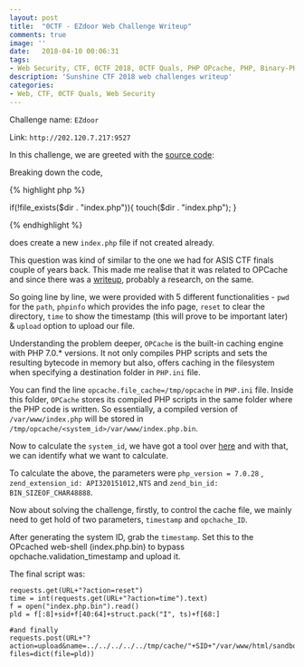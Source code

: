 ```yaml
---
layout: post
title:  "0CTF - EZdoor Web Challenge Writeup"
comments: true
image: ''
date:   2018-04-10 00:06:31
tags:
- Web Security, CTF, 0CTF 2018, 0CTF Quals, PHP OPcache, PHP, Binary-PHP
description: 'Sunshine CTF 2018 web challenges writeup'
categories:
- Web, CTF, 0CTF Quals, Web Security
---
```


Challenge name: `EZdoor`

Link: `http://202.120.7.217:9527`

In this challenge, we are greeted with the <a href="https://github.com/gokulkrishna01/gokulkrishna01.github.io/tree/master/scripts/0CTF/source.php">source code</a>:

Breaking down the code,

{% highlight php %}

if(!file_exists($dir . "index.php")){
  touch($dir . "index.php");
}

{% endhighlight %}

does create a new `index.php` file if not created already.

This question was kind of similar to the one we had for ASIS CTF finals couple of years back. This made me realise that it was related to OPCache and since there was a <a href="http://gosecure.net/2016/04/27/binary-webshell-through-opcache-in-php-7/">writeup</a>, probably a research, on the same.

So going line by line, we were provided with 5 different functionalities - `pwd` for the `path`, `phpinfo` which provides the info page, `reset` to clear the directory, `time` to show the timestamp (this will prove to be important later) & `upload` option to upload our file.

Understanding the problem deeper, `OPCache` is the built-in caching engine with PHP 7.0.* versions. It not only compiles PHP scripts and sets the resulting bytecode in memory but also, offers caching in the filesystem when specifying a destination folder in `PHP.ini` file.

You can find the line `opcache.file_cache=/tmp/opcache` in `PHP.ini` file. Inside this folder, `OPCache` stores its compiled PHP scripts in the same folder where the PHP code is written. So essentially, a compiled version of `/var/www/index.php` will be stored in `/tmp/opcache/<system_id>/var/www/index.php.bin`.

Now to calculate the `system_id`, we have got a tool over <a href="https://github.com/GoSecure/php7-opcache-override">here</a> and with that, we can identify what we want to calculate.

To calculate the above, the parameters were `php_version = 7.0.28` , `zend_extension_id: API320151012,NTS` and `zend_bin_id: BIN_SIZEOF_CHAR48888`.

Now about solving the challenge, firstly, to control the cache file, we mainly need to get hold of two parameters, `timestamp` and `opchache_ID`.


After generating the system ID, grab the `timestamp`. Set this to the OPcached web-shell (index.php.bin) to bypass opchache.validation_timestamp and upload it.

The final script was:

```
requests.get(URL+"?action=reset")
time = int(requests.get(URL+"?action=time").text)
f = open("index.php.bin").read()
pld = f[:8]+sid+f[40:64]+struct.pack("I", ts)+f[68:]

#and finally
requests.post(URL+"?action=upload&name=../../../../../tmp/cache/"+SID+"/var/www/html/sandbox/"+UID+"/index.php.bin", files=dict(file=pld))
```
